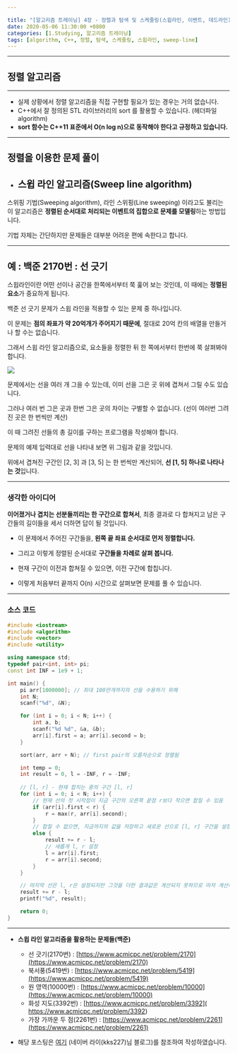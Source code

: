 ```yaml
---

title: "[알고리즘 트레이닝] 4장 - 정렬과 탐색 및 스케줄링(스윕라인, 이벤트, 데드라인)"
date: 2020-05-06 11:30:00 +0800
categories: [1.Studying, 알고리즘 트레이닝]
tags: [algorithm, C++, 정렬, 탐색, 스케줄링, 스윕라인, sweep-line]
---
```


------



## **정렬 알고리즘**

------

* 실제 상황에서 정렬 알고리즘을 직접 구현할 필요가 있는 경우는 거의 없습니다.
* C++에서 잘 정의된 STL 라이브러리의 sort 를 활용할 수 있습니다. (헤더파일 algorithm)
* **sort 함수는 C++11 표준에서 O(n log n)으로 동작해야 한다고 규정하고 있습니다.**

------

## **정렬을 이용한 문제 풀이**

* ## **스윕 라인 알고리즘(Sweep line algorithm)**

스위핑 기법(Sweeping algorithm), 라인 스위핑(Line sweeping) 이라고도 불리는 이 알고리즘은 **정렬된 순서대로 처리되는 이벤트의 집합으로 문제를 모델링**하는 방법입니다.

기법 자체는 간단하지만 문제들은 대부분 어려운 편에 속한다고 합니다.

------

## **예 : 백준 2170번 : 선 긋기**

스윕라인이란 어떤 선이나 공간을 한쪽에서부터 쭉 훑어 보는 것인데, 이 때에는 **정렬된 요소**가 중요하게 됩니다.

백준 선 긋기 문제가 스윕 라인을 적용할 수 있는 문제 중 하나입니다.

이 문제는 **점의 좌표가 약 20억개가 주어지기 때문에**, 절대로 20억 칸의 배열을 만들거나 할 수는 없습니다.

그래서 스윕 라인 알고리즘으로, 요소들을 정렬한 뒤 한 쪽에서부터 한번에 쭉 살펴봐야 합니다.

![](https://i.imgur.com/4K71V7q.png)

문제에서는 선을 여러 개 그을 수 있는데, 이미 선을 그은 곳 위에 겹쳐서 그릴 수도 있습니다.

그러나 여러 번 그은 곳과 한번 그은 곳의 차이는 구별할 수 없습니다. (선이 여러번 그려진 곳은 한 번씩만 계산)

이 때 그려진 선들의 총 길이를 구하는 프로그램을 작성해야 합니다.

문제의 예제 입력대로 선을 나타내 보면 위 그림과 같을 것입니다.

위에서 겹쳐진 구간인 [2, 3] 과 [3, 5] 는 한 번씩만 계산되어, **선 [1, 5] 하나로 나타나는 것**입니다.

------

### **생각한 아이디어**

**이어졌거나 겹치는 선분들끼리는 한 구간으로 합쳐서**, 최종 결과로 다 합쳐지고 남은 구간들의 길이들을 세서 더하면 답이 될 것입니다.

* 이 문제에서 주어진 구간들을, **왼쪽 끝 좌표 순서대로 먼저 정렬합니다.**

* 그리고 이렇게 정렬된 순서대로 **구간들을 차례로 살펴 봅니다.**
* 현재 구간이 이전과 합쳐질 수 있으면, 이전 구간에 합칩니다.
* 이렇게 처음부터 끝까지 O(n) 시간으로 살펴보면 문제를 풀 수 있습니다.

------

### **소스 코드**

```c++
#include <iostream>
#include <algorithm>
#include <vector>
#include <utility>

using namespace std;
typedef pair<int, int> pi;
const int INF = 1e9 + 1;

int main() {
	pi arr[1000000]; // 최대 100만개까지의 선을 수용하기 위해
	int N;
	scanf("%d", &N);

	for (int i = 0; i < N; i++) {
		int a, b;
		scanf("%d %d", &a, &b);
		arr[i].first = a; arr[i].second = b;
	}

	sort(arr, arr + N); // first pair의 오름차순으로 정렬됨

	int temp = 0;
	int result = 0, l = -INF, r = -INF;
    
	// [l, r] - 현재 합치는 중의 구간 [l, r]
	for (int i = 0; i < N; i++) {
        // 현재 선의 첫 시작점이 지금 구간의 오른쪽 끝점 r보다 작으면 합칠 수 있음
		if (arr[i].first < r) { 
			r = max(r, arr[i].second);
		}
        // 합칠 수 없으면, 지금까지의 값을 저장하고 새로운 선으로 [l, r] 구간을 설정함
		else {
            result += r - l;
            // 새롭게 l, r 설정
			l = arr[i].first;
			r = arr[i].second;
		}
	}

    // 마지막 선은 l, r은 설정되지만 그것을 더한 결과값은 계산되지 못하므로 마저 계산해 준다.
	result += r - l;
	printf("%d", result);

	return 0;
}
```



------

* **스윕 라인 알고리즘을 활용하는 문제들(백준)**
  * 선 긋기(2170번) : [https://www.acmicpc.net/problem/2170](https://www.acmicpc.net/problem/2170)
  * 북서풍(5419번) : [https://www.acmicpc.net/problem/5419](https://www.acmicpc.net/problem/5419)
  * 원 영역(10000번) : [https://www.acmicpc.net/problem/10000](https://www.acmicpc.net/problem/10000)
  * 화성 지도(3392번) : [https://www.acmicpc.net/problem/3392]( https://www.acmicpc.net/problem/3392)
  * 가장 가까운 두 점(2261번) : [https://www.acmicpc.net/problem/2261](https://www.acmicpc.net/problem/2261)

* 해당 포스팅은 [여기](http://blog.naver.com/PostView.nhn?blogId=kks227&logNo=220907708368) (네이버 라이(kks227)님 블로그)를 참조하여 작성하였습니다.

